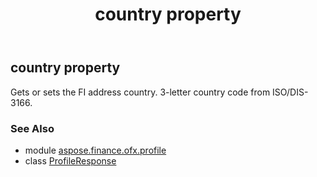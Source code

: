 ﻿---
title: country property
second_title: Aspose.Finance for Python via .NET API References
description: 
type: docs
weight: 70
url: /python-net/aspose.finance.ofx.profile/profileresponse/country/
is_root: false
---

## country property


Gets or sets the FI address country. 3-letter country code from ISO/DIS-3166.

### See Also
* module [aspose.finance.ofx.profile](../../)
* class [ProfileResponse](/finance/python-net/aspose.finance.ofx.profile/profileresponse)
